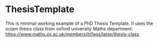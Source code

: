 # ThesisTemplate

This is minimal working example of a PhD Thesis Template. 
It uses the ociam thesis class from oxford university Maths department:
https://www.maths.ox.ac.uk/members/it/faqs/latex/thesis-class
